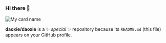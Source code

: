 ### Hi there 👋

![My card name](https://cardivo.vercel.app/api?name=Bimo&description=Hi,%20i%27m%20a%20front%20end%20developer%20and%20i%27m%2017%20y.o.%20Nice%20to%20meet%20you%20%F0%9F%91%8B&image=https://avatars.githubusercontent.com/u/78456004?v=4&backgroundColor=%231d1f28&pattern=brickWall&colorPattern=%23EFF4F6&opacity=0.05&fontColor=%23eff4f6)


<!--
**wanrabbae/wanrabbae** is a ✨ _special_ ✨ repository because its `README.md` (this file) appears on your GitHub profile.
Here are some ideas to get you started:
- 🔭 I’m currently working on ...
- 🌱 I’m currently learning ...
- 👯 I’m looking to collaborate on ...
- 🤔 I’m looking for help with ...
- 💬 Ask me about ...
- 📫 How to reach me: ...
- 😄 Pronouns: ...
- ⚡ Fun fact: ...
-->


**daoxie/daoxie** is a ✨ _special_ ✨ repository because its `README.md` (this file) appears on your GitHub profile.


